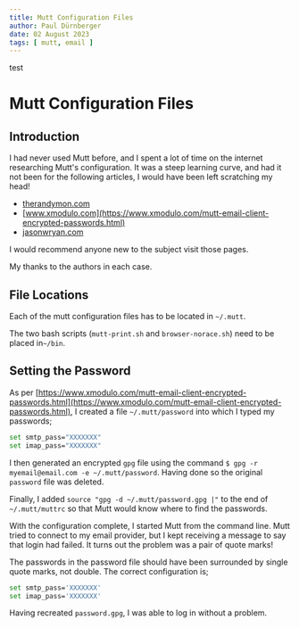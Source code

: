 ```yaml
---
title: Mutt Configuration Files 
author: Paul Dürnberger	
date: 02 August 2023 
tags: [ mutt, email ]
---
```


test

# Mutt Configuration Files

## Introduction

I had never used Mutt before, and I spent a lot of time on the internet researching Mutt's configuration. It was a steep learning curve, and had it not been for the following articles, I would have been left scratching my head!

- [therandymon.com](http://therandymon.com/woodnotes/mutt/node24.html)
- [www.xmodulo.com](https://www.xmodulo.com/mutt-email-client-encrypted-passwords.html)
- [jasonwryan.com](http://jasonwryan.com/blog/2012/05/12/mutt/)

I would recommend anyone new to the subject visit those pages. 

My thanks to the authors in each case.

## File Locations 

Each of the mutt configuration files has to be located in `~/.mutt`.

The two bash scripts (`mutt-print.sh` and `browser-norace.sh`) need to be placed in`~/bin`.

## Setting the Password

As per [https://www.xmodulo.com/mutt-email-client-encrypted-passwords.html](https://www.xmodulo.com/mutt-email-client-encrypted-passwords.html), I created a file `~/.mutt/password` into which I typed my passwords;

```bash
set smtp_pass="XXXXXXX"
set imap_pass="XXXXXXX"
```

I then generated an encrypted `gpg` file using the command `$ gpg -r myemail@email.com -e ~/.mutt/password`. Having done so the original `password` file was deleted.

Finally, I added `source "gpg -d ~/.mutt/password.gpg |"` to the end of `~/.mutt/muttrc` so that Mutt would know where to find the passwords.

With the configuration complete, I started Mutt from the command line. Mutt tried to connect to my email provider, but I kept receiving a message to say that login had failed. It turns out the problem was a pair of quote marks! 

The passwords in the password file should have been surrounded by single quote marks, not double. The correct configuration is;

```bash
set smtp_pass='XXXXXXX'
set imap_pass='XXXXXXX'
```

Having recreated `password.gpg`, I was able to log in without a problem.

